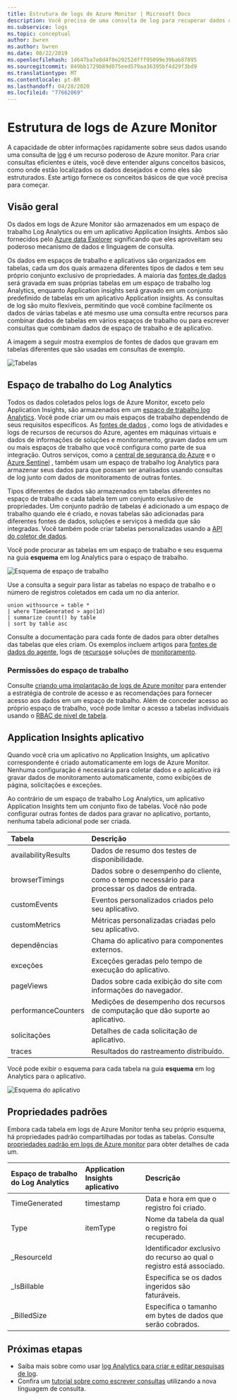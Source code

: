 ```yaml
---
title: Estrutura de logs de Azure Monitor | Microsoft Docs
description: Você precisa de uma consulta de log para recuperar dados de log do Azure Monitor.  Este artigo descreve como novas consultas de log são utilizadas no Azure Monitor e fornece conceitos necessários para serem compreendidos antes de criar uma.
ms.subservice: logs
ms.topic: conceptual
author: bwren
ms.author: bwren
ms.date: 08/22/2019
ms.openlocfilehash: 1d647ba7e8d4f0e29252dfff95099e39bab87895
ms.sourcegitcommit: 849bb1729b89d075eed579aa36395bf4d29f3bd9
ms.translationtype: MT
ms.contentlocale: pt-BR
ms.lasthandoff: 04/28/2020
ms.locfileid: "77662069"
---
```

# <a name="structure-of-azure-monitor-logs"></a>Estrutura de logs de Azure Monitor
A capacidade de obter informações rapidamente sobre seus dados usando uma consulta de [log](log-query-overview.md) é um recurso poderoso de Azure monitor. Para criar consultas eficientes e úteis, você deve entender alguns conceitos básicos, como onde estão localizados os dados desejados e como eles são estruturados. Este artigo fornece os conceitos básicos de que você precisa para começar.

## <a name="overview"></a>Visão geral
Os dados em logs de Azure Monitor são armazenados em um espaço de trabalho Log Analytics ou em um aplicativo Application Insights. Ambos são fornecidos pelo [Azure data Explorer](/azure/data-explorer/) significando que eles aproveitam seu poderoso mecanismo de dados e linguagem de consulta.

Os dados em espaços de trabalho e aplicativos são organizados em tabelas, cada um dos quais armazena diferentes tipos de dados e tem seu próprio conjunto exclusivo de propriedades. A maioria das [fontes de dados](../platform/data-sources.md) será gravada em suas próprias tabelas em um espaço de trabalho log Analytics, enquanto Application insights será gravado em um conjunto predefinido de tabelas em um aplicativo Application insights. As consultas de log são muito flexíveis, permitindo que você combine facilmente os dados de várias tabelas e até mesmo use uma consulta entre recursos para combinar dados de tabelas em vários espaços de trabalho ou para escrever consultas que combinam dados de espaço de trabalho e de aplicativo.

A imagem a seguir mostra exemplos de fontes de dados que gravam em tabelas diferentes que são usadas em consultas de exemplo.

![Tabelas](media/logs-structure/queries-tables.png)

## <a name="log-analytics-workspace"></a>Espaço de trabalho do Log Analytics
Todos os dados coletados pelos logs de Azure Monitor, exceto pelo Application Insights, são armazenados em um [espaço de trabalho log Analytics](../platform/manage-access.md). Você pode criar um ou mais espaços de trabalho dependendo de seus requisitos específicos. As [fontes de dados](../platform/data-sources.md) , como logs de atividades e logs de recursos de recursos do Azure, agentes em máquinas virtuais e dados de informações de soluções e monitoramento, gravam dados em um ou mais espaços de trabalho que você configura como parte de sua integração. Outros serviços, como a [central de segurança do Azure](/azure/security-center/) e o [Azure Sentinel](/azure/sentinel/) , também usam um espaço de trabalho log Analytics para armazenar seus dados para que possam ser analisados usando consultas de log junto com dados de monitoramento de outras fontes.

Tipos diferentes de dados são armazenados em tabelas diferentes no espaço de trabalho e cada tabela tem um conjunto exclusivo de propriedades. Um conjunto padrão de tabelas é adicionado a um espaço de trabalho quando ele é criado, e novas tabelas são adicionadas para diferentes fontes de dados, soluções e serviços à medida que são integradas. Você também pode criar tabelas personalizadas usando a [API do coletor de dados](../platform/data-collector-api.md).

Você pode procurar as tabelas em um espaço de trabalho e seu esquema na guia **esquema** em log Analytics para o espaço de trabalho.

![Esquema de espaço de trabalho](media/scope/workspace-schema.png)

Use a consulta a seguir para listar as tabelas no espaço de trabalho e o número de registros coletados em cada um no dia anterior. 

```Kusto
union withsource = table * 
| where TimeGenerated > ago(1d)
| summarize count() by table
| sort by table asc
```
Consulte a documentação para cada fonte de dados para obter detalhes das tabelas que eles criam. Os exemplos incluem artigos para [fontes de dados do agente](../platform/agent-data-sources.md), logs de [recursos](../platform/diagnostic-logs-schema.md)e soluções de [monitoramento](../insights/solutions-inventory.md).

### <a name="workspace-permissions"></a>Permissões do espaço de trabalho
Consulte [criando uma implantação de logs de Azure monitor](../platform/design-logs-deployment.md) para entender a estratégia de controle de acesso e as recomendações para fornecer acesso aos dados em um espaço de trabalho. Além de conceder acesso ao próprio espaço de trabalho, você pode limitar o acesso a tabelas individuais usando o [RBAC de nível de tabela](../platform/manage-access.md#table-level-rbac).

## <a name="application-insights-application"></a>Application Insights aplicativo
Quando você cria um aplicativo no Application Insights, um aplicativo correspondente é criado automaticamente em logs de Azure Monitor. Nenhuma configuração é necessária para coletar dados e o aplicativo irá gravar dados de monitoramento automaticamente, como exibições de página, solicitações e exceções.

Ao contrário de um espaço de trabalho Log Analytics, um aplicativo Application Insights tem um conjunto fixo de tabelas. Você não pode configurar outras fontes de dados para gravar no aplicativo, portanto, nenhuma tabela adicional pode ser criada. 

| Tabela | Descrição | 
|:---|:---|
| availabilityResults | Dados de resumo dos testes de disponibilidade. |
| browserTimings      | Dados sobre o desempenho do cliente, como o tempo necessário para processar os dados de entrada. |
| customEvents        | Eventos personalizados criados pelo seu aplicativo. |
| customMetrics       | Métricas personalizadas criadas pelo seu aplicativo. |
| dependências        | Chama do aplicativo para componentes externos. |
| exceções          | Exceções geradas pelo tempo de execução do aplicativo. |
| pageViews           | Dados sobre cada exibição do site com informações do navegador. |
| performanceCounters | Medições de desempenho dos recursos de computação que dão suporte ao aplicativo. |
| solicitações            | Detalhes de cada solicitação de aplicativo.  |
| traces              | Resultados do rastreamento distribuído. |

Você pode exibir o esquema para cada tabela na guia **esquema** em log Analytics para o aplicativo.

![Esquema do aplicativo](media/scope/application-schema.png)

## <a name="standard-properties"></a>Propriedades padrões
Embora cada tabela em logs de Azure Monitor tenha seu próprio esquema, há propriedades padrão compartilhadas por todas as tabelas. Consulte [propriedades padrão em logs de Azure monitor](../platform/log-standard-properties.md) para obter detalhes de cada um.

| Espaço de trabalho do Log Analytics | Application Insights aplicativo | Descrição |
|:---|:---|:---|
| TimeGenerated | timestamp  | Data e hora em que o registro foi criado. |
| Type          | itemType   | Nome da tabela da qual o registro foi recuperado. |
| _ResourceId   |            | Identificador exclusivo do recurso ao qual o registro está associado. |
| _IsBillable   |            | Especifica se os dados ingeridos são faturáveis. |
| _BilledSize   |            | Especifica o tamanho em bytes de dados que serão cobrados. |

## <a name="next-steps"></a>Próximas etapas
- Saiba mais sobre como usar [log Analytics para criar e editar pesquisas de log](../log-query/portals.md).
- Confira um [tutorial sobre como escrever consultas](../log-query/get-started-queries.md) utilizando a nova linguagem de consulta.
